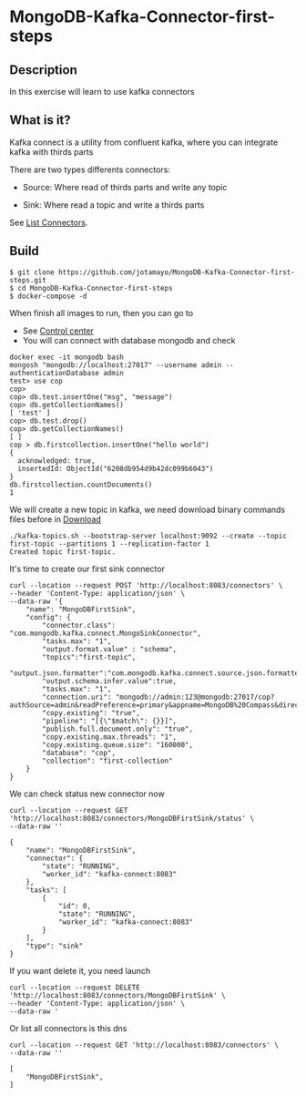 # MongoDB-Kafka-Connector-first-steps

## Description

In this exercise will learn to use kafka connectors

## What is it?

Kafka connect is a utility from confluent kafka, where you can integrate kafka with thirds parts

There are two types differents connectors: 

- Source: Where read of thirds parts and write any topic

- Sink: Where read a topic and write a thirds parts

See [List Connectors](https://www.confluent.io/product/connectors/?utm_medium=sem&utm_source=google&utm_campaign=ch.sem_br.nonbrand_tp.prs_tgt.kafka-connectors_mt.xct_rgn.emea_lng.eng_dv.all_con.kafka-connectors&utm_term=kafka+connectors+list&placement=&device=c&creative=&gclid=CjwKCAiAo4OQBhBBEiwA5KWu_5T468HK1OJu9zwwnW6f3RrRCmyHfYgn0-yPlEHw4Wb0g5DrFS8i6hoCJ18QAvD_BwE).

## Build

```
$ git clone https://github.com/jotamayo/MongoDB-Kafka-Connector-first-steps.git
$ cd MongoDB-Kafka-Connector-first-steps
$ docker-compose -d
```

When finish all images to run, then you can go to

- See [Control center](http://localhost:9021)
- You will can connect with database mongodb and check


```
docker exec -it mongodb bash
mongosh "mongodb://localhost:27017" --username admin --authenticationDatabase admin
test> use cop
cop>
cop> db.test.insertOne("msg", "message")
cop> db.getCollectionNames()
[ 'test' ]
cop> db.test.drop()
cop> db.getCollectionNames()
[ ]
cop > db.firstcollection.insertOne("hello world")
{
  acknowledged: true,
  insertedId: ObjectId("6208db954d9b42dc099b6043")
}
db.firstcollection.countDocuments()
1
```

We will create a new topic in kafka, we need download binary commands files before in [Download](https://www.apache.org/dyn/closer.cgi?path=/kafka/3.1.0/kafka_2.12-3.1.0.tgz)

```
./kafka-topics.sh --bootstrap-server localhost:9092 --create --topic first-topic --partitions 1 --replication-factor 1
Created topic first-topic.
```


It's time to create our first sink connector

```
curl --location --request POST 'http://localhost:8083/connectors' \
--header 'Content-Type: application/json' \
--data-raw '{
    "name": "MongoDBFirstSink",
    "config": {
        "connector.class": "com.mongodb.kafka.connect.MongoSinkConnector",
        "tasks.max": "1",
        "output.format.value" : "schema",
        "topics":"first-topic",
        "output.json.formatter":"com.mongodb.kafka.connect.source.json.formatter.SimplifiedJson",
        "output.schema.infer.value":true,
        "tasks.max": "1",
        "connection.uri": "mongodb://admin:123@mongodb:27017/cop?authSource=admin&readPreference=primary&appname=MongoDB%20Compass&directConnection=true&ssl=false",
        "copy.existing": "true",
        "pipeline": "[{\"$match\": {}}]",
        "publish.full.document.only": "true",
        "copy.existing.max.threads": "1",
        "copy.existing.queue.size": "160000",
        "database": "cop",
        "collection": "first-collection"
    }
}
```

We can check  status new connector now

```
curl --location --request GET 'http://localhost:8083/connectors/MongoDBFirstSink/status' \
--data-raw ''

{
    "name": "MongoDBFirstSink",
    "connector": {
        "state": "RUNNING",
        "worker_id": "kafka-connect:8083"
    },
    "tasks": [
        {
            "id": 0,
            "state": "RUNNING",
            "worker_id": "kafka-connect:8083"
        }
    ],
    "type": "sink"
}
```

If you want delete it, you need launch

```
curl --location --request DELETE 'http://localhost:8083/connectors/MongoDBFirstSink' \
--header 'Content-Type: application/json' \
--data-raw '   
```

Or list all connectors is this dns

```
curl --location --request GET 'http://localhost:8083/connectors' \
--data-raw ''

[
    "MongoDBFirstSink",
]
``` 
